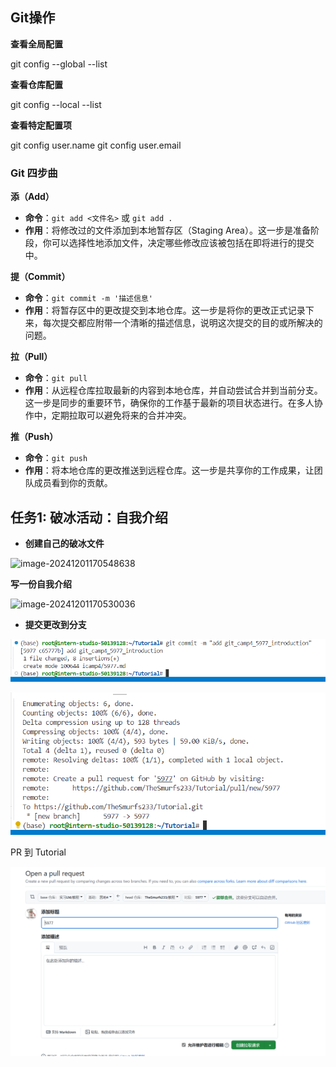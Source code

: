 ## Git操作

**查看全局配置**

git config --global --list

**查看仓库配置**

git config --local --list

**查看特定配置项** 

git config user.name
git config user.email

### Git 四步曲

**添（Add）**

- **命令**：`git add <文件名>` 或 `git add .`
- **作用**：将修改过的文件添加到本地暂存区（Staging Area）。这一步是准备阶段，你可以选择性地添加文件，决定哪些修改应该被包括在即将进行的提交中。

**提（Commit）**

- **命令**：`git commit -m '描述信息'`
- **作用**：将暂存区中的更改提交到本地仓库。这一步是将你的更改正式记录下来，每次提交都应附带一个清晰的描述信息，说明这次提交的目的或所解决的问题。

**拉（Pull）**

- **命令**：`git pull`
- **作用**：从远程仓库拉取最新的内容到本地仓库，并自动尝试合并到当前分支。这一步是同步的重要环节，确保你的工作基于最新的项目状态进行。在多人协作中，定期拉取可以避免将来的合并冲突。

**推（Push）**

- **命令**：`git push`
- **作用**：将本地仓库的更改推送到远程仓库。这一步是共享你的工作成果，让团队成员看到你的贡献。



## 任务1: 破冰活动：自我介绍

- **创建自己的破冰文件**

![image-20241201170548638](assets/image-20241201170548638.png)

**写一份自我介绍**

![image-20241201170530036](assets/image-20241201170530036.png)

- **提交更改到分支**

![image-20241201170731316](assets/image-20241201170731316.png)

![image-20241201171438103](assets/image-20241201171438103.png)

PR 到 Tutorial

![image-20241201171545926](assets/image-20241201171545926.png)



